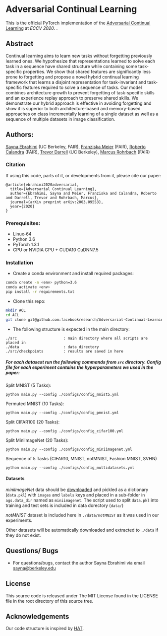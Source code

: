 # Adversarial Continual Learning 


This is the official PyTorch implementation of the [Adversarial Continual Learning](https://arxiv.org/abs/2003.09553) at *ECCV 2020*. . 


## Abstract

Continual learning aims to learn new tasks without forgetting previously learned ones. We hypothesize that representations learned to solve each task in a sequence have shared structure while containing some task-specific properties. We show that shared features are significantly less prone to forgetting and propose a novel hybrid continual learning framework that learns a disjoint representation for task-invariant and task-specific features required to solve a sequence of tasks. Our model combines  architecture growth to prevent forgetting of task-specific skills and an experience replay approach to preserve shared skills. We demonstrate our hybrid approach is effective in avoiding forgetting and show it is superior to both architecture-based and memory-based approaches on class incrementally learning of a single dataset as well as a sequence of multiple datasets in image classification.

## Authors:
[Sayna Ebrahimi](https://people.eecs.berkeley.edu/~sayna/) (UC Berkeley, FAIR), [Franziska Meier](https://am.is.tuebingen.mpg.de/person/fmeier) (FAIR), [Roberto Calandra](https://www.robertocalandra.com/about/) (FAIR), [Trevor Darrell](https://people.eecs.berkeley.edu/~trevor/) (UC Berkeley), [Marcus Rohrbach](http://rohrbach.vision/) (FAIR)

### Citation
If using this code, parts of it, or developments from it, please cite our paper:
```
@article{ebrahimi2020adversarial,
  title={Adversarial Continual Learning},
  author={Ebrahimi, Sayna and Meier, Franziska and Calandra, Roberto and Darrell, Trevor and Rohrbach, Marcus},
  journal={arXiv preprint arXiv:2003.09553},
  year={2020}
}
```

### Prerequisites:
- Linux-64
- Python 3.6
- PyTorch 1.3.1
- CPU or NVIDIA GPU + CUDA10 CuDNN7.5


### Installation
- Create a conda environment and install required packages:
```bash
conda create -n <env> python=3.6
conda activate <env>
pip install -r requirements.txt
```

- Clone this repo:
```bash
mkdir ACL
cd ACL
git clone git@github.com:facebookresearch/Adversarial-Continual-Learning.git
```

- The following structure is expected in the main directory:

```
./src                     : main directory where all scripts are placed in
./data                    : data directory
./src/checkpoints         : results are saved in here
```

##### For each datasest run the following commands from `src` directory. Config file for each experiment contains the hyperparameters we used in the paper: 

Split MNIST (5 Tasks): 

`python main.py --config ./configs/config_mnist5.yml`


Permuted MNIST (10 Tasks):

`python main.py --config ./configs/config_pmnist.yml`


Split CIFAR100 (20 Tasks):

``python main.py --config ./configs/config_cifar100.yml`` 

Split MiniImageNet (20 Tasks):

`python main.py --config ./configs/config_miniimagenet.yml`

Sequence of 5 Tasks (CIFAR10, MNIST, notMNIST, Fashion MNIST, SVHN)

`python main.py --config ./configs/config_multidatasets.yml`


#### Datasets

*miniImageNet* data should be [downloaded](https://github.com/yaoyao-liu/mini-imagenet-tools#about-mini-ImageNet) and pickled as a dictionary (`data.pkl`) with `images` and `labels` keys and placed in a sub-folder in `ags.data_dir` named as `miniimagenet`. The script used to split `data.pkl` into training and test sets is included in data dorectory (`data/`)

*notMNIST* dataset is included here in `./data/notMNIST` as it was used in our experiments. 

Other datasets will be automatically downloaded and extracted to `./data` if they do not exist.  

## Questions/ Bugs
* For questions/bugs, contact the author Sayna Ebrahimi via email sayna@berkeley.edu



## License
This source code is released under The MIT License found in the LICENSE file in the root directory of this source tree.


## Acknowledgements
Our code structure is inspired by [HAT](https://github.com/joansj/hat.).
